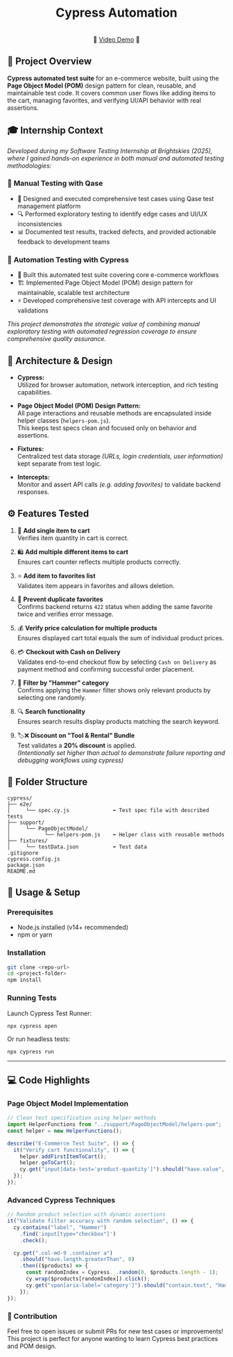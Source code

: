 <h1 align=center>Cypress Automation</h1>
<br>

<div align=center>
    <span>🍿</span>
<a href="https://youtu.be/jHav5NkRigc" alt="Video Demo">Video Demo</a>
    <span>🍿</span>
</div>

## 🎯 Project Overview

**Cypress automated test suite** for an e-commerce website, built using the **Page Object Model (POM)** design pattern for clean, reusable, and maintainable test code.
It covers common user flows like adding items to the cart, managing favorites, and verifying UI/API behavior with real assertions. <br>


## 🎓 Internship Context
*Developed during my Software Testing Internship at Brightskies (2025), where I gained hands-on experience in both manual and automated testing methodologies:*

### 📝 **Manual Testing with Qase**  
- 📝 Designed and executed comprehensive test cases using Qase test management platform
- 🔍 Performed exploratory testing to identify edge cases and UI/UX inconsistencies
- 📊 Documented test results, tracked defects, and provided actionable feedback to development teams  

### 🤖 **Automation Testing with Cypress**  
- 🤖 Built this automated test suite covering core e-commerce workflows
- 🏗️ Implemented Page Object Model (POM) design pattern for maintainable, scalable test architecture
- ⚡ Developed comprehensive test coverage with API intercepts and UI validations

*This project demonstrates the strategic value of combining manual exploratory testing with automated regression coverage to ensure comprehensive quality assurance.*

## 🧱 Architecture & Design

- **Cypress:**  
  Utilized for browser automation, network interception, and rich testing capabilities.
  
- **Page Object Model (POM) Design Pattern:**  
  All page interactions and reusable methods are encapsulated inside helper classes (`helpers-pom.js`).  
  This keeps test specs clean and focused only on behavior and assertions.

- **Fixtures:**  
  Centralized test data storage *(URLs, login credentials, user information)* kept separate from test logic.

- **Intercepts:**  
  Monitor and assert API calls *(e.g. adding favorites)* to validate backend responses.

## ⚙️ Features Tested

1. 🛒 **Add single item to cart**  
   Verifies item quantity in cart is correct.  

2. 🛍️ **Add multiple different items to cart**  
   Ensures cart counter reflects multiple products correctly.  

3. ⭐ **Add item to favorites list**  
   Validates item appears in favorites and allows deletion.  

4. 🚫 **Prevent duplicate favorites**  
   Confirms backend returns `422` status when adding the same favorite twice and verifies error message.  

5. 💰 **Verify price calculation for multiple products**  
   Ensures displayed cart total equals the sum of individual product prices.  

6. 💳 **Checkout with Cash on Delivery**  
   Validates end-to-end checkout flow by selecting `Cash on Delivery` as payment method and confirming successful order placement.

7. 🔨 **Filter by "Hammer" category**  
   Confirms applying the `Hammer` filter shows only relevant products by selecting one randomly.

8. 🔍 **Search functionality**  
   Ensures search results display products matching the search keyword.  

9. 🏷️❌ **Discount on "Tool & Rental" Bundle**  
   Test validates a **20% discount** is applied. <br>
   *(Intentionally set higher than actual to demonstrate failure reporting and debugging workflows using cypress)*
   

## 📂 Folder Structure
```
cypress/
├── e2e/
│     └── spec.cy.js              ⬅️ Test spec file with described tests
├── support/
│     └── PageObjectModel/
│           └── helpers-pom.js    ⬅️ Helper class with reusable methods
├── fixtures/
│     └── testData.json           ⬅️ Test data 
.gitignore
cypress.config.js
package.json
README.md
```

## 🔧 Usage & Setup

### Prerequisites

- Node.js installed (v14+ recommended)
- npm or yarn

### Installation

```bash
git clone <repo-url>
cd <project-folder>
npm install
```

### Running Tests
Launch Cypress Test Runner:
```
npx cypress open
```

Or run headless tests:
```
npx cypress run
```

---
## 💻 Code Highlights

### Page Object Model Implementation
```js
// Clean test specification using helper methods
import HelperFunctions from "../support/PageObjectModel/helpers-pom";
const helper = new HelperFunctions();

describe("E-Commerce Test Suite", () => {
  it("Verify cart functionality", () => {
    helper.addFirstItemToCart();
    helper.goToCart();
    cy.get("input[data-test='product-quantity']").should("have.value", "1");
  });
});
```
### Advanced Cypress Techniques
```js
// Random product selection with dynamic assertions
it("Validate filter accuracy with random selection", () => {
  cy.contains("label", "Hammer")
    .find('input[type="checkbox"]')
    .check();

  cy.get(".col-md-9 .container a")
    .should("have.length.greaterThan", 0)
    .then(($products) => {
      const randomIndex = Cypress._.random(0, $products.length - 1);
      cy.wrap($products[randomIndex]).click();
      cy.get("span[aria-label='category']").should("contain.text", "Hammer");
    });
});
```

### 🤝 Contribution
Feel free to open issues or submit PRs for new test cases or improvements!
This project is perfect for anyone wanting to learn Cypress best practices and POM design.

